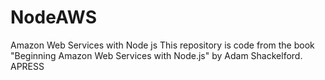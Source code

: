 # NodeAWS
Amazon Web Services with Node js
This repository is code from the book "Beginning Amazon Web Services with Node.js" by Adam Shackelford. APRESS

